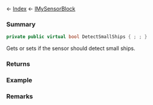 ← [Index](Api-Index) ← [IMySensorBlock](Sandbox.ModAPI.Ingame.IMySensorBlock)

### Summary

```csharp
private public virtual bool DetectSmallShips { ; ; }
```

Gets or sets if the sensor should detect small ships.

### Returns

### Example

### Remarks

